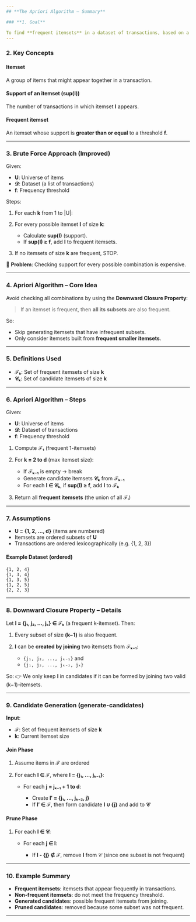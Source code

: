 ```yaml
---
## **The Apriori Algorithm – Summary**

### **1. Goal**

To find **frequent itemsets** in a dataset of transactions, based on a minimum **frequency threshold**.
---
```


### **2. Key Concepts**

#### **Itemset**

A group of items that might appear together in a transaction.

#### **Support of an itemset (sup(I))**

The number of transactions in which itemset **I** appears.

#### **Frequent itemset**

An itemset whose support is **greater than or equal** to a threshold **f**.

---

### **3. Brute Force Approach (Improved)**

Given:

- **U**: Universe of items
- **𝒟**: Dataset (a list of transactions)
- **f**: Frequency threshold

Steps:

1. For each **k** from 1 to |U|:
2. For every possible itemset **I** of size **k**:

   - Calculate **sup(I)** (support).
   - If **sup(I) ≥ f**, add **I** to frequent itemsets.

3. If no itemsets of size **k** are frequent, STOP.

🧠 **Problem**: Checking support for every possible combination is expensive.

---

### **4. Apriori Algorithm – Core Idea**

Avoid checking all combinations by using the **Downward Closure Property**:

> If an itemset is frequent, then **all its subsets** are also frequent.

So:

- Skip generating itemsets that have infrequent subsets.
- Only consider itemsets built from **frequent smaller itemsets**.

---

### **5. Definitions Used**

- **ℱₖ**: Set of frequent itemsets of size **k**
- **𝒞ₖ**: Set of candidate itemsets of size **k**

---

### **6. Apriori Algorithm – Steps**

Given:

- **U**: Universe of items
- **𝒟**: Dataset of transactions
- **f**: Frequency threshold

1. Compute **ℱ₁** (frequent 1-itemsets)
2. For **k = 2 to d** (max itemset size):

   - If **ℱₖ₋₁** is empty → break
   - Generate candidate itemsets **𝒞ₖ** from **ℱₖ₋₁**
   - For each **I ∈ 𝒞ₖ**, if **sup(I) ≥ f**, add **I** to **ℱₖ**

3. Return all **frequent itemsets** (the union of all **ℱᵢ**)

---

### **7. Assumptions**

- **U = {1, 2, ..., d}** (items are numbered)
- Itemsets are ordered subsets of **U**
- Transactions are ordered lexicographically (e.g. {1, 2, 3})

#### **Example Dataset (ordered)**

```
{1, 2, 4}
{1, 3, 4}
{1, 3, 5}
{1, 2, 5}
{2, 2, 3}
```

---

### **8. Downward Closure Property – Details**

Let **I = {j₁, j₂, ..., jₖ} ∈ ℱₖ** (a frequent k-itemset). Then:

1. Every subset of size **(k−1)** is also frequent.
2. **I** can be **created by joining** two itemsets from **ℱₖ₋₁**:

   - `{j₁, j₂, ..., jₖ₋₁}` and
   - `{j₁, j₂, ..., jₖ₋₂, jₖ}`

So:
👉 We only keep **I** in candidates if it can be formed by joining two valid (k−1)-itemsets.

---

### **9. Candidate Generation (generate-candidates)**

**Input**:

- **ℱ**: Set of frequent itemsets of size **k**
- **k**: Current itemset size

#### **Join Phase**

1. Assume items in **ℱ** are ordered
2. For each **I ∈ ℱ**, where **I = {j₁, ..., jₖ₋₁}**:

   - For each **j = jₖ₋₁ + 1 to d**:

     - Create **I′ = {j₁, ..., jₖ₋₂, j}**
     - If **I′ ∈ ℱ**, then form candidate **I ∪ {j}** and add to **𝒞**

#### **Prune Phase**

1. For each **I ∈ 𝒞**:

   - For each **j ∈ I**:

     - If **I - {j} ∉ ℱ**, remove **I** from 𝒞 (since one subset is not frequent)

---

### **10. Example Summary**

- **Frequent itemsets**: itemsets that appear frequently in transactions.
- **Non-frequent itemsets**: do not meet the frequency threshold.
- **Generated candidates**: possible frequent itemsets from joining.
- **Pruned candidates**: removed because some subset was not frequent.

---
